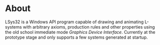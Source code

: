 # About
LSys32 is a Windows API program capable of drawing and animating L-systems with arbitrary
axioms, production rules and other properties using the old school immediate mode
*Graphics Device Interface*. Currently at the prototype stage and only supports a few
systems generated at startup.
